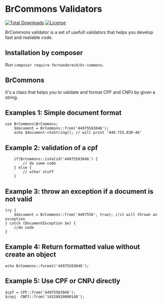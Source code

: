 # BrCommons Validators
[![Total Downloads](http://poser.pugx.org/fernandorech/br-commons/downloads)](https://packagist.org/packages/fernandorech/br-commons) [![License](http://poser.pugx.org/fernandorech/br-commons/license)](https://packagist.org/packages/fernandorech/br-commons)


BrCommons validator is a set of usefull validators that helps you develop fast and realiable code.

## Installation by composer
Run `composer require fernandorech/br-commons`.


## BrCommons
It's a class that helps you to validate and format CPF and CNPJ by given a string.

## Examples 1: Simple document format
    use BrCommons\BrCommons;
        $document = BrCommons::from('44975583046');
        echo $document->toString(); // will print '449.755.830-46'

 ## Example 2: validation of a cpf
        if(BrCommons::isValid('44975583046') {
            // do some code
        } else {
            // other stuff
        }
## Example 3: throw an exception if a document is not valid
    try {
        $document = BrCommons::from('4497558', true); //it will thrown an exception
    } catch (DocumentException $e) {
        //do code
    }

## Example 4: Return formatted value without create an object
    echo BrCommons::format('44975583046');

## Example 5: Use CPF or CNPJ directly
    $cpf = CPF::from('44975583046');
    $cnpj  CNPJ::from('14328920000148');